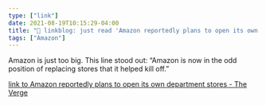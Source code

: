 ```yaml
---
type: ["link"]
date: 2021-08-19T10:15:29-04:00
title: "🔗 linkblog: just read 'Amazon reportedly plans to open its own department stores - The Verge'"
tags: ["Amazon"]
---
```

Amazon is just too big. This line stood out: “Amazon is now in the odd position of replacing stores that it helped kill off.”
 
[link to Amazon reportedly plans to open its own department stores - The Verge](https://www.theverge.com/2021/8/19/22632141/amazon-mall-department-store-retail-rumor)
